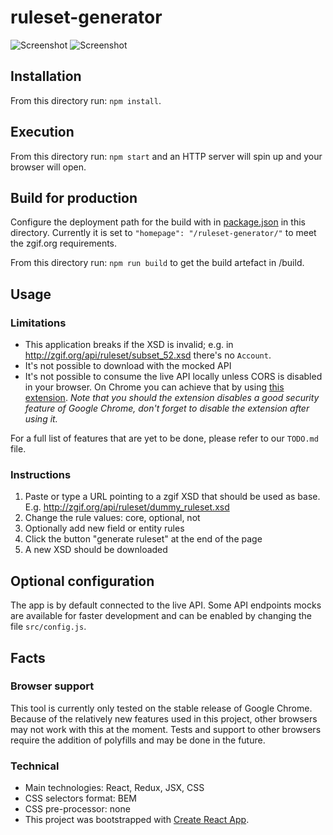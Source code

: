 # ruleset-generator

![Screenshot](screenshot-1.png)
![Screenshot](screenshot-2.png)

## Installation

From this directory run: `npm install`.

## Execution

From this directory run: `npm start` and an HTTP server will spin up and your browser will open.

## Build for production

Configure the deployment path for the build with in [package.json](package.json) in this directory.
Currently it is set to `"homepage": "/ruleset-generator/"` to meet the zgif.org requirements.

From this directory run: `npm run build` to get the build artefact in /build.

## Usage

### Limitations

- This application breaks if the XSD is invalid; e.g. in http://zgif.org/api/ruleset/subset_52.xsd there's no `Account`.
- It's not possible to download with the mocked API
- It's not possible to consume the live API locally unless CORS is disabled in your browser. On Chrome you can achieve that by using [this extension](https://chrome.google.com/webstore/detail/allow-control-allow-origi/nlfbmbojpeacfghkpbjhddihlkkiljbi?hl=en). _Note that you should the extension disables a good security feature of Google Chrome, don't forget to disable the extension after using it._

For a full list of features that are yet to be done, please refer to our `TODO.md` file.

### Instructions

1.  Paste or type a URL pointing to a zgif XSD that should be used as base. E.g. http://zgif.org/api/ruleset/dummy_ruleset.xsd
2.  Change the rule values: core, optional, not
3.  Optionally add new field or entity rules
4.  Click the button "generate ruleset" at the end of the page
5.  A new XSD should be downloaded

## Optional configuration

The app is by default connected to the live API.
Some API endpoints mocks are available for faster development and can be enabled by changing the file `src/config.js`.

## Facts

### Browser support

This tool is currently only tested on the stable release of Google Chrome.
Because of the relatively new features used in this project, other browsers may not work with this at the moment.
Tests and support to other browsers require the addition of polyfills and may be done in the future.

### Technical

- Main technologies: React, Redux, JSX, CSS
- CSS selectors format: BEM
- CSS pre-processor: none
- This project was bootstrapped with [Create React App](https://github.com/facebookincubator/create-react-app).
